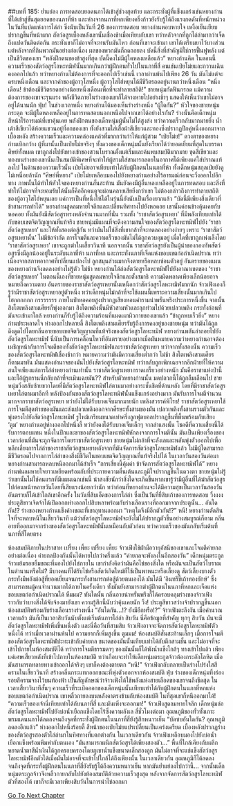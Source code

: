 ##บทที่ 185: ย่ำแย่ลง
การทดสอบยอดนภาได้เข้าสู่ช่วงสุดท้าย และกระทั่งผู้ที่แข็งแกร่งเช่นหยางก่านที่ได้เข้าสู่ขั้นสุดยอดของนภาที่ห้า และห่างจากนภาที่หกเพียงครึ่งก้าวยังรับรู้ได้ถึงแรงกดดันที่หนักหน่วง
ในวันที่แปดแห่งการไล่ล่า ซึ่งนับเป็นวันที่ 26 ของการทดสอบ
หยางก่านหอบหายใจ เหงื่อเย็นเยียบปรากฏขึ้นที่หน้าผาก สัตว์อสูรเบื้องหลังเขานั้นเชื่องช้าเมื่อเทียบกับเขา ทว่าหลัวจากที่ถูกไล่ล่ามากว่าเจ็ดถึงแปดวันติดต่อกัน กระทั่งเขาก็ไม่อาจที่จะทนรับมันไหว
ก่อนที่เขาจะเข้ามา เขาได้เตรียมยาไว้บางส่วน แต่หลังจากที่กินพวกมันอย่างต่อเนื่อง ผลของพวกมันก็ถดถอยลง
บัดนี้สิ่งที่สำคัญมิใช่การฟื้นฟูพลัง แต่เป็นชีวิตของเขา
“พลังฝึกตนของข้าสูงที่สุด บัดนี้คงไม่มีผู้ใดหลงเหลือแล้ว” หยางก่านคิด
ในตอนนี้ ความเร็วของสัตว์อสูรโลหะทมิฬนั้นมากเกินกว่าผู้ฝึกตนทั่วไปในนภาที่สี่ คนเช่นเป่ยโม่ยและกวานเฉินคงออกไปแล้ว ทว่าหยางก่านไม่ต้องการที่จะออกไปเร็วเช่นนี้
เวลาผ่านพ้นไปเพียง 26 วัน มันไม่แต่จะครบหนึ่งเดือน และจากคำของผู้อาวุโสหนึ่ง ผู้อาวุโสไฮ่หยุนได้มีชีวิตรอดอยู่นานกว่าหนึ่งเดือน
“หนึ่งเดือน! ข้าต้องมีชีวิตรอดอย่างน้อยหนึ่งเดือนเพื่อที่จะทำลายสถิติ!”
ชายหนุ่มกัดฟันกรอด
แม้ความต้องการของเขาจะรุนแรง พลังชีวิตภายในร่างของเขาก็ได้จางหายไปอย่างช้าๆ แสดงให้เห็นว่าเขาไม่อาจอยู่ได้นานนัก
ฟุ่บ!
ในช่วงเวลาหนึ่ง หยางก่านได้มองเห็นร่างร่างหนึ่ง
“ผู้ใดกัน?”
หัวใจของชายหนุ่มกระตุก จะมีผู้ใดหลงเหลืออยู่ในการทดสอบนอกเหนือไปจากเขาได้อย่างไรกัน?
ร่างนั้นคือเด็กหนุ่มสีหน้าไร้อารมณ์ที่เขาคุ้นเคย
พลังฝึกตนของเด็กหนุ่มผู้นั้นไม่ได้สูงส่ง ทว่าความเร็วกลับมากมายยิ่ง น้ำเต้าสีเขียวได้ห้อยแขวนอยู่ที่อกของเขา ทั้งยังสวมใส่เสื้อผ้าสีเขียวและทองซึ่งปรากฏปีกคู่หนึ่งออกมาจากเบื้องหลัง สร้างความเร็วและความคล่องแคล่วที่มากกว่าเก่าให้แก่ผู้สวม
“เป่ยโม่ย!”
ดวงตาของหยางก่านเบิกกว้าง
ผู้ที่มานั้นเป็นเป่ยโม่ยจริงๆ ทั้งดวงของเด็กหนุ่มนั้นยังเรียกได้ว่ายอดเยี่ยมที่สุดในบรรดาศิษย์ทั้งหมด เขาถูกส่งไปยังทางเข้าของสวนโบราณตั้งแต่เริ่มและค้นพบสมบัติมากมาย
ชุดสีเขียวและทองบนร่างของเขานั้นเป็นสมบัติพิเศษที่จะทำให้ผู้สวมใส่สามารถลอยในอากาศได้เพียงแค่ใส่ปราณแท้ลงไป
ในด้านของความเร็วนั้น เป่ยโม่ยอาจเทียบเท่าได้กับผู้ฝึกตนในนภาที่ห้า ทั้งเด็กหนุ่มสกุลเป่ยยังดูไม่เหนื่อยล้านัก
“ศิษย์พี่หยาง”
เป่ยโม่ยเหลือบมองไปยังหยางก่านอย่างไร้อารมณ์ก่อนจะวิ่งออกไปอีกทาง
ภาพนั้นได้ทำให้หัวใจของหยางก่านสั่นสะท้าน มันยังคงมีผู้อื่นหลงเหลืออยู่ในการทดสอบ และสิ่งที่ทำให้ไม่อาจที่จะยอมรับได้นั้นก็คืออีกคนดูจะผ่อนคลายเสียยิ่งกว่าเขา
ไม่ต้องกล่าวถึงการทำลายสถิติของผู้อาวุโสไฮ่หยุนเลย แค่การเป็นที่หนึ่งให้ได้ในรุ่นนี้ยังนับเป็นเรื่องยากแล้ว
“บัดนี้มีเพียงสิ่งเดียวที่ข้าสามารถทำได้”
หยางก่านสูดลมหายใจลึกและเปลี่ยนทิศทางไปยังหอคอย เขานั้นค่อนข้างคุ้นเคยกับหอคอย ทั้งมันยังมีสัตว์อสูรทรงพลังจำนวนมากที่นั่น รวมทั้ง ‘ราชาสัตว์อสูรเหยา’ ที่มีพลังเทียบเท่าได้กับขอบเขตจิตวิญญาณที่แท้จริง
ชายหนุ่มมีแผนที่จะดึงความสนใจของสัตว์อสูรโลหะทมิฬไปยัง ‘ราชาสัตว์อสูรเหยา’ และให้ทั้งสองต่อสู้กัน
ทว่ามันไม่ใช่สิ่งที่เขากล้าที่จะทดลองอย่างง่ายๆ เพราะ ‘ราชาสัตว์อสูรเหยานั้น’ ไม่มีข้อจำกัด การโจมตีและความเร็วของมันไม่ได้ถูกควบคุมอยู่
เมื่อใดที่เขาถูกเพ่งเล็งโดย ‘ราชาสัตว์อสูรเหยา’ เขาจะถูกฆ่าในเสี้ยววินาที
นอกจากนั้น ราชาสัตว์อสูรยังเป็นผู้นำของกองทัพสัตว์อสูรซึ่งมีลูกน้องอยู่ในระดับนภาที่ห้า นภาที่หก และกระทั่งนภาที่เจ็ดแห่งขอบเขตก่อกำเนิดปราณ
ทว่าเนื่องจากสภาพอากาศที่เปลี่ยนแปลงไป ลูกสมุนส่วนมากจึงตายหรือหลบซ่อนตัวอยู่
อันตรายของแผนของหยางก่านจึงลดลงอย่างไม่รู้ตัว
ไม่ช้า
หยางก่านได้ล่อสัตว์อสูรโลหะทมิฬไปยังอาณาเขตของ ‘ราชาสัตว์อสูรเหยา’
ในตอนนี้เองที่ชายหนุ่มสูดลมหายใจลึกและตั้งสมาธิ ความผิดพลาดเพียงเล็กน้อยอาจหมายถึงความตาย
อันตรายของราชาสัตว์อสูรเหยานั้นเหนือกว่าสัตว์อสูรโลหะทมิฬมากนัก
จ้าวเฟิงเองก็รู้ว่ามีราชาสัตว์อสูรเหยาอยู่ตัวหนึ่ง ทว่าเด็กหนุ่มไม่กล้าที่จะใช้แผนนี้เพราะความเสี่ยงนั้นมากเกินไป
โฮกกกกกก กรรรรรรร
ภายในป่าหอคอยสูงปรากฏเสียงหอนคำรามน่าพรั่นพรึงประการหนึ่งขึ้น จากนั้นสิงโตเพลิงสามเศียรก็พุ่งออกมา
สิงโตเพลิงนั้นมีหัวสามหัวและลุกท่วมไปด้วยเปลวเพลิง กระทั่งก่อนที่มันจะเข้ามาใกล้ หยางก่านก็รับรู้ได้ถึงความร้อนที่แผดเผาผิวกายของเขาแล้ว
“ข้าถูกพบเร็วยิ่ง” หยางก่านประหลาดใจ
ห่างออกไปหลายลี้ สิงโตเพลิงสามเศียรรับรู้ถึงการคงอยู่ของชายหนุ่ม ทว่ามันได้ถูกดึงดูดไปโดยกลิ่นอายขอบเขตจิตวิญญาณที่แท้จริงของสัตว์อสูรโลหะทมิฬ
หยางก่านพลันล่าถอยไปยังสัตว์อสูรโลหะทมิฬ
นี่นับเป็นการเคลื่อนไหวที่อันตรายอย่างมากเมื่อมันหมายความว่าหยางก่านอาจต้องเผชิญหน้ากับการโจมตีของทั้งสัตว์อสูรโลหะทมิฬและราชาสัตว์อสูรเหยา ทว่าจากทั้งสองนั้น ความเร็วของสัตว์อสูรโลหะทมิฬเชื่องช้ากว่า หมายความว่ามันมีความเสี่ยงต่ำกว่า
ไม่ช้า สิงโตเพลิงสามเศียรก็ตามมาทัน มันแสดงอำนาจของมันไปยังสัตว์อสูรโลหะทมิฬ ทว่ากลับถูกเพิกเฉยจากอีกฝ่ายที่ให้ความสนใจเพียงแต่การไล่ล่าหยางก่านเท่านั้น
ราชาสัตว์อสูรเหยากราดเกรี้ยวอย่างหนัก มันคือราชาแห่งป่านี้ และไอ้ผู้รุกรานนี่กลับกล้าที่จะเมินเฉยมัน??
สำหรับตัวหยางก่านนั้น มดปลวกนี้ได้ถูกลืมเลือนไป ชายหนุ่มวิ่งสลับซ้ายขวาโดยที่มีสัตว์อสูรโลหะทมิฬไล่ตามมาอย่างกระชั้นชิดที่ด้านหลัง โดยที่มีราชาสัตว์อสูรเหยาไล่ตามมาอีกที
พลังป้องกันของสัตว์อสูรโลหะทมิฬนั้นแข็งแกร่งอย่างมาก มันรับการโจมตีจำนวนมากจากราชาสัตว์อสูรเหยา ทว่ายังไม่ได้รับบาดเจ็บมากมายนัก
เพลิงสวรรค์พิโรธ!
ราชาสัตว์อสูรเหยาใช้การโจมตีสุดท้ายของมันและส่งเปลวเพลิงออกจากศีรษะทั้งสามของมัน เปลวเพลิงทั้งสามรวมตัวกันและพุ่งตรงไปยังสัตว์อสูรโลหะทมิฬ
รูไหม้เกรียมขนาดเท่าครึ่งลูกฟุตบอลปรากฏขึ้นที่พื้นพร้อมกับเสียง ‘ตูม’
หยางก่านอยู่ห่างออกไปหนึ่งลี้ ทว่ายังคงได้รับบาดเจ็บเล็กๆ จากลำแสงนั้น
โชคดีที่ควาเมสี่ยงนี้ได้รับการตอบแทน หนึ่งในปีกและขาของสัตว์อสูรโลหะทมิฬหักลงจากการโจมตีนั้น มันเป็นเพียงเรื่องของเวลาก่อนที่มันจะถูกจัดการโดยราชาสัตว์อสูรเหยา
ชายหนุ่มไม่กล้าที่จะลังเลและพลันพุ่งตัวออกไปเพื่อหลีกเลี่ยงการไล่ล่าของราชาสัตว์อสูรเหยาหลังจากที่มันจัดการสัตว์อสูรโลหะทมิฬแล้ว ไม่มีผู้ใดสามารถมีชีวิตรอดไปจากการไล่ล่าของสิ่งมีชีวิตในขอบเขตจิตวิญญาณที่แท้จริงไปได้
ในเวลาวันสองวันต่อมา หยางก่านสามารถหลบหนีออกมาได้สำเร็จ
“การเสี่ยงนี้คุ้มค่า ข้าจัดการสัตว์อสูรโลหะทมิฬได้”
หยางก่านพ่นลมหายใจยาวเหยียดพร้อมกับที่ประกายความตื่นเต้นและภูมิใจปรากฏขึ้นในดวงตา
ชายหนุ่มไม่รู้ว่าเขานั้นไม่ใช่คนแรกที่มีแผนเฉกเช่นนี้ น่าสงสัยนักว่าสิ่งใดจะเกิดขึ้นหากเขารู้ว่ามีผู้อื่นที่ได้ฆ่าสัตว์อสูรไปก่อนหน้าหลายวันโดยที่เสียแรงน้อยกว่านัก
ทว่าก่อนที่หยางก่านจะได้มีความสุขเป็นเวลาวันสองวัน อันตรายก็ได้เข้าใกล้เขาอีกครั้ง
ในวันที่สิบเอ็ดของการไล่ล่า ซึ่งเป็นวันที่ยี่สิบเก้าของการทดสอบ
วิ้งงงง
ประตูสีขาวเจิดจ้าได้เปิดออกห่างออกไปสิบหลาพร้อมกับร่างเลือนรางที่ออกมาจากประตูนั้น... อันใดกัน!?
ร่างของหยางก่านแข็งค้างขณะที่เขาอุทานออกมา
“เหตุใดจึงมีอีกตัวกัน!?”
หนี!
หยางก่านตัดสินใจที่จะหลบหนีในเสี้ยววินาที แม้ว่าสัตว์อสูรโลหะทมิฬจะยังไม่ได้ปรากฏตัวขึ้นอย่างสมบูรณ์ก็ตาม
กลิ่นอายที่ออกมาจากร่างของสัตว์อสูรโลหะทมิฬนั้นเหมือนกับตัวก่อน ทว่าความเร็วของมันกลับเริ่มต้นที่นภาที่สี่โดยตรง

ห้องสมบัติภายในปราสาท
เปรี้ยง เพี้ยะ เปรี้ยง เพี้ยะ
จ้าวเฟิงใช้ฝ่ามือวายุอัสนีของเขาและโจมตีค่ายกลอย่างต่อเนื่อง
ค่ายกลป้องกันนั้นได้หายไปกว่าครึ่งแล้ว
“ค่ายกลจะพังลงในอีกสองวัน”
เด็กหนุ่มตระกูลจ้าวแย้มรอยยิ้มขณะที่มองไปยังไข่ภายใน เขากำลังคิดว่ามันคือไข่ของสิ่งใด หรือมันจะเป็นสัตว์โบราณในตำนานหรือไม่?
มีบางคนที่ได้รับไข่หรือสัตว์เกิดใหม่ที่ใช้เป็นพาหนะหรือเลี้ยงดู สัตว์เลี้ยงบางตัวกระทั่งมีพลังต่อสู้ที่ยอดเยี่ยมจนกระทั่งสามารถต่อสู้ด้วยตนเองได้
มันได้มี ‘อินทรีขี้เถ้าทองยักษ์’ ซึ่งสามารถขนผู้คนจำนวนมากได้ภายในครั้งเดียว ทั้งมันยังสามารถฆ่าผู้ฝึกตนในนภาที่หกและเจ็ดแห่งขอบเขตก่อกำเนิดปราณได้
หืมมม?
ทันใดนั้น กลิ่นอายน่าพรั่นพรึงก็ได้ครอบคลุมร่างของจ้าวเฟิง ราวกับว่าบางสิ่งได้จับจ้องมายังเขา
ความรู้สึกนี้นับว่าคุ้นเคยนัก
วิ้ง!
ประตูสีขาวสว่างจ้าปรากฏขึ้นนอกห้องสมบัติพร้อมกับร่างเลือนรางร่างหนึ่ง
“อันใดกัน...!? ยังมีอีกหรือ!?”
จ้าวเฟิงตะลึงงัน
เมื่อคำนวณเวลาแล้ว มันก็เป็นเวลาสิบวันนับตั้งแต่เริ่มต้นการไล่ล่า
สิบวัน
นี่คือข้อมูลที่สำคัญ
ทุกๆ สิบวัน มันจะมีสัตว์อสูรโลหะทมิฬเพิ่มขึ้นหนึ่งตัว และนี่คือวันที่สามสิบ
จ้าวเฟิงอาจจะจัดการสัตว์อสูรโลหะทมิฬตัวหนึ่งได้ ทว่าเมื่อเวลาผ่านพ้นไป ความยากก็เพิ่มสูงขึ้น
ตูมมม!
ห้องสมบัติสั่นสะท้านเล็กๆ เมื่อการโจมตีของสัตว์อสูรโลหะทมิฬปะทะเข้ากับค่ายกล ขนาดของมันนั้นเทียบเท่าได้กับตึกสามชั้น และไม่อาจที่จะเข้าไปภายในห้องสมบัติได้ ทว่าการโจมตีธรรมดาๆ ของมันนั้นก็ได้พังน้ำแข็งใกล้ๆ ทางเข้าไปแล้ว
เพียงแค่เศษเสี้ยวพลังที่เข้าไปภายในห้องสมบัติ ทว่าเกือบจะทำให้เด็กหนุ่มตระกูลจ้าวต้องกระอักโลหิต เมื่อมันสามารถทลายทางเข้าออกได้จริงๆ เขาก็คงต้องตายตก
“หนี!”
จ้าวเฟิงกลับกลายเป็นร่างโปร่งใสสีครามในเสี้ยววินาที สร้างคลื่นกระแทกออกขณะที่พุ่งตัวออกจากห้องสมบัติ
ฟุ่บ
ร่างของเด็กหนุ่มทิ้งร่องรอยสีครามจางไว้บนท้องฟ้า เป็นสัญลักษณ์ว่าจ้าวเฟิงได้ใช้พลังแห่งสายเลือดของเขาจนถึงขีดสุด
ในเวลาเสี้ยววินาทีสั้นๆ
ความเร็วที่ระเบิดออกของเด็กหนุ่มนั้นเทียบเท่าได้กับผู้ฝึกตนในนภาที่หกแห่งขอบเขตก่อกำเนิดปราณ เขาพลิ้วกายลงบนหลังคาตรงข้ามกับห้องสมบัติ
ในที่สุดเขาก็หนีออกมาได้!
“ความเร็วของเจ้านี่เทียบเท่าได้กับนภาที่สี่ และมันเพิ่งจะออกมา!”
จ้าวเฟิงสูดลมหายใจลึก
เด็กหนุ่มล่อสัตว์อสูรโลหะทมิฬไปยังบ่อน้ำเยือกแข็งโดยไร้ซึ่งความลังเล
สี่ชั่วโมงต่อมา
อุณหภูมิของทั่วทั้งเกาะพรมแดนนภาได้ลดลงจนถึงจุดที่กระทั่งผู้ฝึกตนในนภาที่สี่ยังรู้สึกหนาวเย็น
“บัดซบอันใดกัน? อุณหภูมิลดลงอีกแล้ว”
ห่างออกไปหนึ่งร้อยลี้ สีหน้าของเป่ยโม่ยแปรเปลี่ยนเป็นเคร่งเครียด เบื้องหลังปรากฏร่างของสัตว์อสูรสองตัวไล่ล่ามาในทิศทางที่แตกต่างกัน
ในเวลาเดียวกัน
จ้าวเฟิงเหลือบมองไปยังบ่อน้ำเยือกแข็งพร้อมพึมพำกับตนเอง
“มันสามารถผนึกสัตว์อสูรได้เพียงสองตัว...”
พื้นที่ใกล้เคียงกับผลึกหยาดน้ำตาสีน้ำเงินได้ถูกครอบครองโดยภูเขาน้ำแข็งขนาดเล็กสองลูก มันไม่อาจที่จะแช่แข็งสัตว์อสูรโลหะทมิฬอีกตัวได้เมื่อมันไม่อาจที่จะเข้าไปใกล้ได้ถึงเพียงนั้น
ในเวลาเดียวกัน อุณหภูมิก็ได้ลดลงจนถึงจุดที่กระทั่งผู้ฝึกตนในนภาที่สี่ยังรับรู้ได้ถึงความหนาวเย็น หากมันย่ำแย่ลงไปกว่านี้...
จากนั้นเด็กหนุ่มตระกูลจ้าวจึงพลิ้วกายกลับไปยังห้องสมบัติด้วยความเร็วสูงสุด
หลังจากจัดการสัตว์อสูรโลหะทมิฬตัวที่สองได้ เขาก็จะมีเวลาเพียงสิบวันในการนำไข่ออกมา


[Go To Next Chapter]( ./2.md)